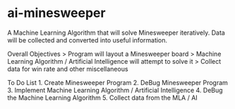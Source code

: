 # ai-minesweeper
A Machine Learning Algorithm that will solve Minesweeper iteratively.
Data will be collected and converted into useful information. 

Overall Objectives
	> Program will layout a Minesweeper board 
	> Machine Learning Algorithm / Artificial Intelligence will attempt to solve it
	> Collect data for win rate and other miscellaneous

To Do List
	1.	Create Minesweeper Program
	2.	DeBug Minesweeper Program
	3. 	Implement Machine Learning Algorithm / Artificial Intelligence
	4.	DeBug the Machine Learning Algorithm
	5.	Collect data from the MLA / AI